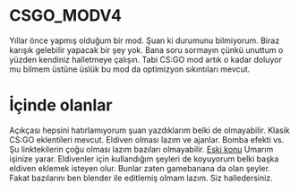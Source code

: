 # CSGO_MODV4

Yıllar önce yapmış olduğum bir mod. Şuan ki durumunu bilmiyorum. Biraz karışık gelebilir yapacak bir şey yok. Bana soru sormayın çünkü unuttum o yüzden kendiniz halletmeye çalışın. Tabi CS:GO mod artık o kadar doluyor mu bilmem üstüne üslük bu mod da optimizyon sıkıntıları mevcut.

# İçinde olanlar

Açıkçası hepsini hatırlamıyorum şuan yazdıklarım belki de olmayabilir. Klasik CS:GO eklentileri mevcut. Eldiven olması lazım ve ajanlar. Bomba efekti vs. Şu linktekilerin çoğu olması lazım bazıları olmayabilir.
[Eski konu](https://www.webailesi.com/konu-cs-go-modum-icin-klan-ve-ortak-ariyorum-24852) Umarım işinize yarar. Eldivenler için kullandığım şeyleri de koyuyorum belki başka eldiven eklemek isteyen olur. Bunlar zaten gamebanana da olan şeyler. Fakat bazılarını ben blender ile editlemiş olmam lazım. Siz halledersiniz.
